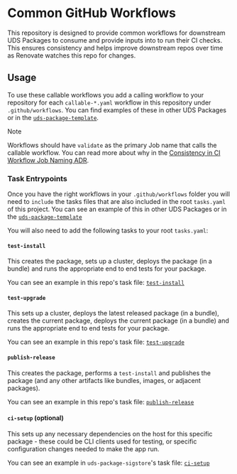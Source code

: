 # Common GitHub Workflows

This repository is designed to provide common workflows for downstream UDS Packages to consume and provide inputs into to run their CI checks.
This ensures consistency and helps improve downstream repos over time as Renovate watches this repo for changes.

## Usage

To use these callable workflows you add a calling workflow to your repository for each `callable-*.yaml` workflow in this repository under `.github/workflows`.
You can find examples of these in other UDS Packages or in the [`uds-package-template`](https://github.com/defenseunicorns/uds-package-template/tree/main/.github/workflows).

> [!NOTE]
> Workflows should have `validate` as the primary Job name that calls the callable workflow.  You can read more about why in the [Consistency in CI Workflow Job Naming ADR](../../adrs/0003-consistency-in-ci-workflow-job-naming.md).

### Task Entrypoints

Once you have the right workflows in your `.github/workflows` folder you will need to `include` the tasks files that are also included in the root `tasks.yaml` of this project.
You can see an example of this in other UDS Packages or in the [`uds-package-template`](https://github.com/defenseunicorns/uds-package-template/blob/main/tasks.yaml#L4)

You will also need to add the following tasks to your root `tasks.yaml`:

#### `test-install`

This creates the package, sets up a cluster, deploys the package (in a bundle) and runs the appropriate end to end tests for your package.

You can see an example in this repo's task file: [`test-install`](../../../tasks.yaml)

#### `test-upgrade`

This sets up a cluster, deploys the latest released package (in a bundle), creates the current package, deploys the current package (in a bundle) and runs the appropriate end to end tests for your package.

You can see an example in this repo's task file: [`test-upgrade`](../../../tasks.yaml)

#### `publish-release`

This creates the package, performs a `test-install` and publishes the package (and any other artifacts like bundles, images, or adjacent packages).

You can see an example in this repo's task file: [`publish-release`](../../../tasks.yaml)

#### `ci-setup` (optional)

This sets up any necessary dependencies on the host for this specific package - these could be CLI clients used for testing, or specific configuration changes needed to make the app run.

You can see an example in `uds-package-sigstore`'s task file: [`ci-setup`](https://github.com/defenseunicorns/uds-package-sigstore/blob/f54e1160a6eda5be3c0aa55637efa2150b5f5152/tasks.yaml#L60)
